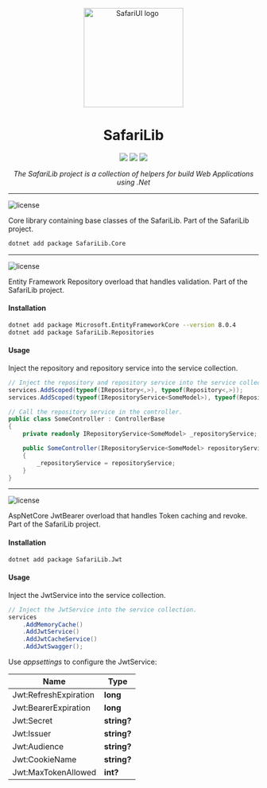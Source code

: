 <!-- markdownlint-disable-next-line -->
<p align="center">
    <img width="200" src="https://raw.githubusercontent.com/SafariLib/.github/main/assets/logo.png" alt="SafariUI logo">
</p>
<h1 align="center">SafariLib</h1>
<div align="center">
    <a href="https://github.com/SafariLib"><img src="https://img.shields.io/badge/SafariLib-yellow.svg"></a>
    <a href="./LICENSE"><img src="https://img.shields.io/badge/license-MIT-blue.svg"></a>
    <a href="https://dotnet.microsoft.com/en-us/"><img src="https://img.shields.io/badge/.net_8.0-blue.svg"></a>
</div>

<p align="center">
    <em>The SafariLib project is a collection of helpers for build Web Applications using .Net</em>
</p>


---
![license](https://img.shields.io/badge/Core-1.0.0-yellow.svg)

Core library containing base classes of the SafariLib. Part of the SafariLib project.
```bash
dotnet add package SafariLib.Core
```
---
![license](https://img.shields.io/badge/Repositories-1.0.0-yellow.svg)

Entity Framework Repository overload that handles validation. Part of the SafariLib project.
#### Installation
```bash
dotnet add package Microsoft.EntityFrameworkCore --version 8.0.4
dotnet add package SafariLib.Repositories
```
#### Usage
Inject the repository and repository service into the service collection.
```csharp
// Inject the repository and repository service into the service collection.
services.AddScoped(typeof(IRepository<,>), typeof(Repository<,>));
services.AddScoped(typeof(IRepositoryService<SomeModel>), typeof(RepositoryService<SomeContext, SomeModel>));

// Call the repository service in the controller.
public class SomeController : ControllerBase
{
    private readonly IRepositoryService<SomeModel> _repositoryService;

    public SomeController(IRepositoryService<SomeModel> repositoryService)
    {
        _repositoryService = repositoryService;
    }
}
```

---
![license](https://img.shields.io/badge/Jwt-1.0.0-yellow.svg)

AspNetCore JwtBearer overload that handles Token caching and revoke. Part of the SafariLib project.
#### Installation
```bash
dotnet add package SafariLib.Jwt
```
#### Usage
Inject the JwtService into the service collection.
```csharp
// Inject the JwtService into the service collection.
services
    .AddMemoryCache()
    .AddJwtService()
    .AddJwtCacheService()
    .AddJwtSwagger();
```
Use _appsettings_ to configure the JwtService:

|Name|Type|
|---|---|
| Jwt:RefreshExpiration | **long**  |
| Jwt:BearerExpiration | **long**  |
| Jwt:Secret | **string?** |
| Jwt:Issuer | **string?** |
| Jwt:Audience | **string?** |
| Jwt:CookieName | **string?** |
| Jwt:MaxTokenAllowed | **int?** |
